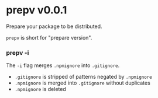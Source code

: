 # prepv v0.0.1

Prepare your package to be distributed.

`prepv` is short for "prepare version".

### prepv -i

The `-i` flag merges `.npmignore` into `.gitignore`.

- `.gitignore` is stripped of patterns negated by `.npmignore`
- `.npmignore` is merged into `.gitignore` without duplicates
- `.npmignore` is deleted
